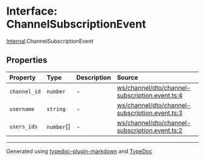 # Interface: ChannelSubscriptionEvent

[Internal](../index.md).ChannelSubscriptionEvent

## Properties

| Property | Type | Description | Source |
| :------ | :------ | :------ | :------ |
| `channel_id` | `number` | - | [ws/channel/dto/channel-subscription.event.ts:4](https://github.com/zSoulweaver/kient/blob/cb3a38e/src/ws/channel/dto/channel-subscription.event.ts#L4) |
| `username` | `string` | - | [ws/channel/dto/channel-subscription.event.ts:3](https://github.com/zSoulweaver/kient/blob/cb3a38e/src/ws/channel/dto/channel-subscription.event.ts#L3) |
| `users_ids` | `number`[] | - | [ws/channel/dto/channel-subscription.event.ts:2](https://github.com/zSoulweaver/kient/blob/cb3a38e/src/ws/channel/dto/channel-subscription.event.ts#L2) |

***

Generated using [typedoc-plugin-markdown](https://www.npmjs.com/package/typedoc-plugin-markdown) and [TypeDoc](https://typedoc.org/)
